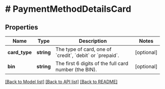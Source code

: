 # # PaymentMethodDetailsCard

## Properties

Name | Type | Description | Notes
------------ | ------------- | ------------- | -------------
**card_type** | **string** | The type of card, one of &#x60;credit&#x60;, &#x60;debit&#x60; or &#x60;prepaid&#x60;. | [optional]
**bin** | **string** | The first 6 digits of the full card number (the BIN). | [optional]

[[Back to Model list]](../../README.md#models) [[Back to API list]](../../README.md#endpoints) [[Back to README]](../../README.md)
